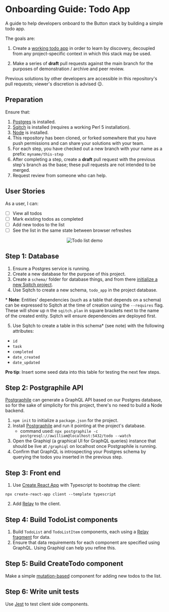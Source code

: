 # Onboarding Guide: Todo App

A guide to help developers onboard to the Button stack by building a simple todo app.

The goals are:

1. Create a [working todo app](#user-stories) in order to learn by discovery, decoupled from any project-specific context in which this stack may be used.

2. Make a series of **draft** pull requests against the main branch for the purposes of demonstration / archive and peer review.

Previous solutions by other developers are accessible in this repository's pull requests; viewer's discretion is advised 😉.

## Preparation

Ensure that:

1. [Postgres](https://www.postgresql.org/) is installed.
2. [Sqitch](https://sqitch.org/) is installed (requires a working Perl 5 installation).
3. [Node](https://nodejs.org/) is installed.
4. This repository has been cloned, or forked somewhere that you have push permissions and can share your solutions with your team.
5. For each step, you have checked out a new branch with your name as a prefix: `myname/this-step`
6. After completing a step, create a **draft** pull request with the previous step's branch as the base; these pull requests are not intended to be merged.
7. Request review from someone who can help.

## User Stories

As a user, I can:

- [ ] View all todos
- [ ] Mark existing todos as completed
- [ ] Add new todos to the list
- [ ] See the list in the same state between browser refreshes

<div align="center">
  <img src="./todo-demo.gif" style="max-width: 300px;" alt="Todo list demo"/>
</div>

## Step 1: Database

1. Ensure a Postgres service is running.
2. Create a new database for the purpose of this project.
3. Create a `schema/` folder for database things, and from there [initialize a new Sqitch project](https://sqitch.org/docs/manual/).
4. Use Sqitch to create a new schema, `todo_app` in the project database.

\* **Note**: Entities' dependencies (such as a table that depends on a schema) can be expressed to Sqitch at the time of creation using the `--requires` flag. These will show up n the `sqitch.plan` in square brackets next to the name of the created entity. Sqitch will ensure dependencies are deployed first.

5. Use Sqitch to create a table in this schema\* (see note) with the following attributes:
  - `id`
  - `task`
  - `completed`
  - `date_created`
  - `date_updated`

  **Pro tip**: Insert some seed data into this table for testing the next few steps.

  ## Step 2: Postgraphile API

[Postgraphile](https://www.graphile.org/postgraphile/) can generate a GraphQL API based on our Postgres database, so for the sake of simplicity for this project, there's no need to build a Node backend.

1. `npm init` to initialize a `package.json` for the project.
2. Install [Postgraphile](https://www.graphile.org/postgraphile/) and run it pointing at the project's database.
      - command used: `npx postgraphile -c postgresql://awilliam@localhost:5432/todo --watch`
3. Open the Graphiql (a graphical UI for GraphQL queries) instance that should be live at `/graphiql` on localhost once Postgraphile is running.
4. Confirm that GraphQL is introspecting your Postgres schema by querying the todos you inserted in the previous step.

## Step 3: Front end

1. Use [Create React App](https://create-react-app.dev/) with Typescript to bootstrap the client:

`npx create-react-app client --template typescript`

2. Add [Relay](https://relay.dev/) to the client.

## Step 4: Build TodoList components

1. Build `TodoList` and `TodoListItem` components, each using a [Relay fragment](https://relay.dev/docs/guided-tour/rendering/fragments/) for data.
2. Ensure that data requirements for each component are specified using GraphQL. Using Graphiql can help you refine this.

## Step 5: Build CreateTodo component

Make a simple [mutation-based](https://relay.dev/docs/en/mutations) component for adding new todos to the list.

## Step 6: Write unit tests

Use [Jest](https://jestjs.io/) to test client side components.
